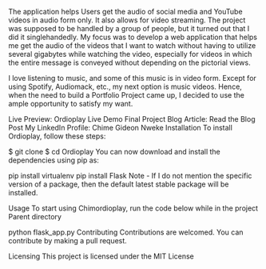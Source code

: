 The application helps Users get the audio of social media and YouTube videos in audio form only. It also allows for video streaming. The project was supposed to be handled by a group of people, but it turned out that I did it singlehandedly. My focus was to develop a web application that helps me get the audio of the videos that I want to watch without having to utilize several gigabytes while watching the video, especially for videos in which the entire message is conveyed without depending on the pictorial views.

I love listening to music, and some of this music is in video form. Except for using Spotify, Audiomack, etc., my next option is music videos. Hence, when the need to build a Portfolio Project came up, I decided to use the ample opportunity to satisfy my want.

Live Preview: Ordioplay Live Demo
Final Project Blog Article: Read the Blog Post
My LinkedIn Profile: Chime Gideon Nweke
Installation
To install Ordioplay, follow these steps:

$ git clone 
$ cd Ordioplay
You can now download and install the dependencies using pip as:

pip install virtualenv
pip install Flask
Note - If I do not mention the specific version of a package, then the default latest stable package will be installed.

Usage
To start using Chimordioplay, run the code below while in the project Parent directory

python flask_app.py
Contributing
Contributions are welcomed. You can contribute by making a pull request.

Licensing
This project is licensed under the MIT License
